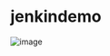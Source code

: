 # jenkindemo

![image](https://github.com/user-attachments/assets/94bcdcfc-9dd4-410a-aaa1-b0a9d3296a75)

